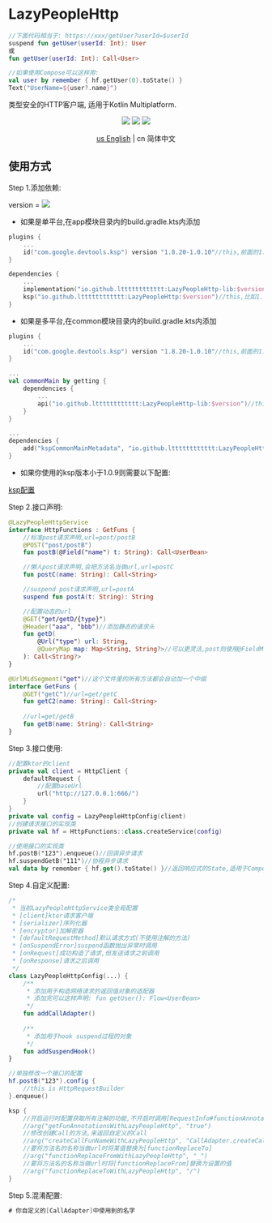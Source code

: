 # LazyPeopleHttp

```kotlin
//下面代码相当于: https://xxx/getUser?userId=$userId
suspend fun getUser(userId: Int): User
或
fun getUser(userId: Int): Call<User>

//如果使用Compose可以这样用:
val user by remember { hf.getUser(0).toState() }
Text("UserName=${user?.name}")
```

类型安全的HTTP客户端, 适用于Kotlin Multiplatform.

<p align="center">
<img src="https://img.shields.io/badge/Kotlin-Multiplatform-%237f52ff?logo=kotlin">
<img src="https://img.shields.io/badge/license-Apache%202-blue.svg?maxAge=2592000">
<img src="https://img.shields.io/maven-central/v/io.github.ltttttttttttt/LazyPeopleHttp"/>
</p>

<div align="center"><a href="https://github.com/ltttttttttttt/LazyPeopleHttp/blob/main/README.md">us English</a> | cn 简体中文</div>

## 使用方式

Step 1.添加依赖:

version
= [![](https://img.shields.io/maven-central/v/io.github.ltttttttttttt/LazyPeopleHttp)](https://repo1.maven.org/maven2/io/github/ltttttttttttt/LazyPeopleHttp/)

* 如果是单平台,在app模块目录内的build.gradle.kts内添加

```kotlin
plugins {
    ...
    id("com.google.devtools.ksp") version "1.8.20-1.0.10"//this,前面的1.8.20对应你的kotlin版本,更多版本参考: https://github.com/google/ksp/releases
}

dependencies {
    ...
    implementation("io.github.ltttttttttttt:LazyPeopleHttp-lib:$version")//this,比如1.1.1
    ksp("io.github.ltttttttttttt:LazyPeopleHttp:$version")//this,比如1.1.1
}
```

* 如果是多平台,在common模块目录内的build.gradle.kts内添加

```kotlin
plugins {
    ...
    id("com.google.devtools.ksp") version "1.8.20-1.0.10"//this,前面的1.8.20对应你的kotlin版本,更多版本参考: https://github.com/google/ksp/releases
}

...
val commonMain by getting {
    dependencies {
        ...
        api("io.github.ltttttttttttt:LazyPeopleHttp-lib:$version")//this,比如1.1.1
    }
}

...
dependencies {
    add("kspCommonMainMetadata", "io.github.ltttttttttttt:LazyPeopleHttp:$version")
}
```

* 如果你使用的ksp版本小于1.0.9则需要以下配置:

<a href="https://github.com/ltttttttttttt/Buff/blob/main/README_KSP_SRC_CN.md">ksp配置</a>

Step 2.接口声明:

```kotlin
@LazyPeopleHttpService
interface HttpFunctions : GetFuns {
    //标准post请求声明,url=post/postB
    @POST("post/postB")
    fun postB(@Field("name") t: String): Call<UserBean>

    //懒人post请求声明,会把方法名当做url,url=postC
    fun postC(name: String): Call<String>

    //suspend post请求声明,url=postA
    suspend fun postA(t: String): String

    //配置动态的url
    @GET("get/getD/{type}")
    @Header("aaa", "bbb")//添加静态的请求头
    fun getD(
        @Url("type") url: String,
        @QueryMap map: Map<String, String?>//可以更灵活,post则使用@FieldMap,
    ): Call<String?>
}

@UrlMidSegment("get")//这个文件里的所有方法都会自动加一个中缀
interface GetFuns {
    @GET("getC")//url=get/getC
    fun getC2(name: String): Call<String>
    
    //url=get/getB
    fun getB(name: String): Call<String>
}
```

Step 3.接口使用:

```kotlin
//配置ktor的client
private val client = HttpClient {
    defaultRequest {
        //配置baseUrl
        url("http://127.0.0.1:666/")
    }
}
private val config = LazyPeopleHttpConfig(client)
//创建请求接口的实现类
private val hf = HttpFunctions::class.createService(config)

//使用接口的实现类
hf.postB("123").enqueue()//回调异步请求
hf.suspendGetB("111")//协程异步请求
val data by remember { hf.get().toState() }//返回响应式的State,适用于Compose
```

Step 4.自定义配置:

```kotlin
/*
 * 当前LazyPeopleHttpService类全局配置
 * [client]ktor请求客户端
 * [serializer]序列化器
 * [encryptor]加解密器
 * [defaultRequestMethod]默认请求方式(不使用注解的方法)
 * [onSuspendError]suspend函数抛出异常时调用
 * [onRequest]成功构造了请求,但发送请求之前调用
 * [onResponse]请求之后调用
 */
class LazyPeopleHttpConfig(...) {
    /**
     * 添加用于构造网络请求的返回值对象的适配器
     * 添加完可以这样声明: fun getUser(): Flow<UserBean>
     */
    fun addCallAdapter()
    
    /**
     * 添加用于hook suspend过程的对象
     */
    fun addSuspendHook()
}

//单独修改一个接口的配置
hf.postB("123").config {
    //this is HttpRequestBuilder
}.enqueue()

ksp {
    //开启运行时配置获取所有注解的功能,不开启时调用[RequestInfo#functionAnnotations]始终返回null
    //arg("getFunAnnotationsWithLazyPeopleHttp", "true")
    //修改创建Call的方法,来返回自定义的Call
    //arg("createCallFunNameWithLazyPeopleHttp", "CallAdapter.createCall2")
    //要将方法名的名称当做url时将某值替换为[functionReplaceTo]
    //arg("functionReplaceFromWithLazyPeopleHttp", "_")
    //要将方法名的名称当做url时将[functionReplaceFrom]替换为设置的值
    //arg("functionReplaceToWithLazyPeopleHttp", "/")
}
```

Step 5.混淆配置:

```kotlin
# 你自定义的[CallAdapter]中使用到的名字
```

